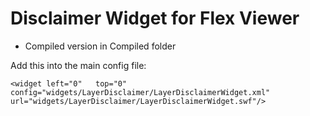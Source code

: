 # Disclaimer Widget for Flex Viewer

- Compiled version in Compiled folder

Add this into the main config file:

    <widget left="0"   top="0"     config="widgets/LayerDisclaimer/LayerDisclaimerWidget.xml" url="widgets/LayerDisclaimer/LayerDisclaimerWidget.swf"/>
